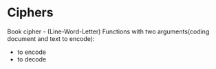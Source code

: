 # Ciphers

Book cipher - (Line-Word-Letter)
Functions with two arguments(coding document and text to encode):
- to encode
- to decode
